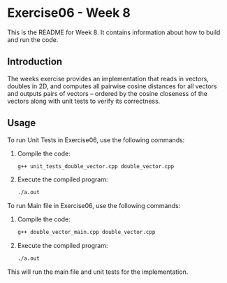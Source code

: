 # Exercise06 - Week 8

This is the README for Week 8. It contains information about how to build and run the code.

## Introduction

The weeks exercise provides an implementation that reads in vectors, doubles in 2D, and computes all pairwise cosine distances for all vectors and outputs pairs of vectors – ordered by the cosine closeness of the vectors along with unit tests to verify its correctness.

## Usage

To run Unit Tests in Exercise06, use the following commands:

1. Compile the code:

    ```bash
    g++ unit_tests_double_vector.cpp double_vector.cpp
    ```

2. Execute the compiled program:

    ```bash
    ./a.out
    ```

To run Main file in Exercise06, use the following commands:

1. Compile the code:

    ```bash
    g++ double_vector_main.cpp double_vector.cpp
    ```

2. Execute the compiled program:

    ```bash
    ./a.out
    ```
   
This will run the main file and unit tests for the implementation.

